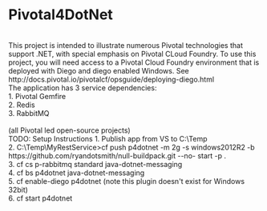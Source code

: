 # Pivotal4DotNet
<br>
This project is intended to illustrate numerous Pivotal technologies that support .NET, with special emphasis on Pivotal CLoud Foundry.   To use this project, you will need access to a Pivotal Cloud Foundry environment that is deployed with Diego and diego enabled Windows.   See http://docs.pivotal.io/pivotalcf/opsguide/deploying-diego.html
<br>
The application has 3 service dependencies:<br>
1. Pivotal Gemfire<br>
2. Redis<br>
3. RabbitMQ<br>
<br>
(all Pivotal led open-source projects)
<br>
TODO: Setup Instructions
1. Publish app from VS to C:\Temp<br>
2. C:\Temp\MyRestService>cf push p4dotnet -m 2g -s windows2012R2 -b https://github.com/ryandotsmith/null-buildpack.git --no-
start -p .<br>
3. cf cs p-rabbitmq standard java-dotnet-messaging<br>
4. cf bs p4dotnet java-dotnet-messaging<br>
5. cf enable-diego p4dotnet                                (note this plugin doesn't exist for Windows 32bit)<br>
6. cf start p4dotnet<br>
